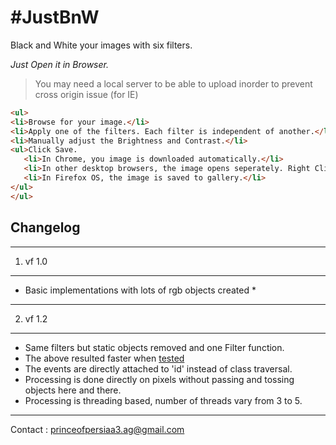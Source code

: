#JustBnW
=======

Black and White your images with six filters.

*Just Open it in Browser.*

> You may need a local server to be able to upload inorder to prevent cross origin issue (for IE)

```html
<ul>
<li>Browse for your image.</li>
<li>Apply one of the filters. Each filter is independent of another.</li>
<li>Manually adjust the Brightness and Contrast.</li>
<ul>Click Save.
   <li>In Chrome, you image is downloaded automatically.</li>
   <li>In other desktop browsers, the image opens seperately. Right Click and save Image.</li>
   <li>In Firefox OS, the image is saved to gallery.</li>
</ul>
</ul>
```

## Changelog
-----------

1. vf 1.0

-----------

* Basic implementations with lots of rgb objects created *

-----------

2. vf 1.2

-----------

- Same filters but static objects removed and one Filter function.
- The above resulted faster when <a href="http://jsperf.com/closure-prototype-static-performance/22">tested</a>
- The events are directly attached to 'id' instead of class traversal.
- Processing is done directly on pixels without passing and tossing objects here and there.
- Processing is threading based, number of threads vary from 3 to 5.

-----------

Contact : princeofpersiaa3.ag@gmail.com
